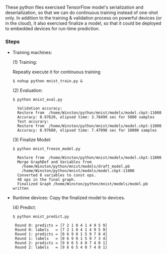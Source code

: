 These python files exercised TensorFlow model's serialization and deserialization, so that 
we can do continuous training instead of one-shot only. In addition to the training & validation
process on powerful devices (or in the cloud), it also exercised finalize a model, so that it 
could be deployed to embedded devices for run-time prediction.

### Steps
- Training machines:

    (1) Training:
       
    Repeatly execute it for continuous training

    ```
    $ nohup python mnist_train.py &
    ```
    (2) Evaluation:
    ```    
    $ python mnist_eval.py
        
      Validation accuracy:
      Restore from  /home/Winston/python/mnist/models/model.ckpt-11000
      Accuracy: 0.97620, elipsed time: 3.78499 sec for 5000 samples
      Test accurary:
      Restore from  /home/Winston/python/mnist/models/model.ckpt-11000
      Accuracy: 0.97680, elipsed time: 7.47098 sec for 10000 samples
    ```
    (3) Finalize Model:
    ```
    $ python mnist_freeze_model.py 
    
      Restore from  /home/Winston/python/mnist/models/model.ckpt-11000
      Merge GraphDef and Variables from 
        /home/Winston/python/mnist/models/draft_model.pb 
        /home/Winston/python/mnist/models/model.ckpt-11000
      Converted 8 variables to const ops.
      48 ops in the final graph.
      Finalized Graph /home/Winston/python/mnist/models/model.pb written
    ```

- Runtime devices:
    Copy the finalized model to devices.

    (4) Predict:
    ```
   $ python mnist_predict.py 
    
     Round 0: predicts = [7 2 1 0 4 1 4 9 5 9] 
     Round 0: labels   = [7 2 1 0 4 1 4 9 5 9] 
     Round 1: predicts = [0 6 9 0 1 5 9 7 8 4] 
     Round 1: labels   = [0 6 9 0 1 5 9 7 3 4] 
     Round 2: predicts = [9 6 6 5 4 0 7 4 0 1] 
     Round 2: labels   = [9 6 6 5 4 0 7 4 0 1]  
    ```


